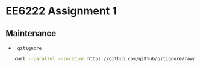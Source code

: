 # EE6222 Assignment 1

## Maintenance
- `.gitignore`
	```sh
	curl --parallel --location https://github.com/github/gitignore/raw/HEAD/{Python,TeX,Global/{Linux,Windows,macOS,Vim,SublimeText,VisualStudioCode}}.gitignore > .gitignore
	```
